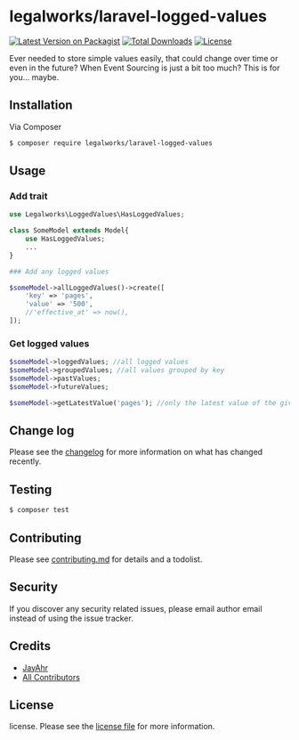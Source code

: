 # legalworks/laravel-logged-values

[![Latest Version on Packagist][ico-version]][link-packagist]
[![Total Downloads][ico-downloads]][link-downloads]
[![License](https://img.shields.io/badge/license-MIT-blue.svg)](http://opensource.org/licenses/MIT)

Ever needed to store simple values easily, that could change over time or even in the future? When Event Sourcing is just a bit too much? This is for you... maybe.

## Installation

Via Composer

``` bash
$ composer require legalworks/laravel-logged-values
```

## Usage

### Add trait

``` php
use Legalworks\LoggedValues\HasLoggedValues;

class SomeModel extends Model{
    use HasLoggedValues;
    ...
}

### Add any logged values

$someModel->allLoggedValues()->create([
    'key' => 'pages',
    'value' => '500',
    //'effective_at' => now(),
]);

```

### Get logged values

``` php
$someModel->loggedValues; //all logged values
$someModel->groupedValues; //all values grouped by key
$someModel->pastValues;
$someModel->futureValues;

$someModel->getLatestValue('pages'); //only the latest value of the given key, neither past nor future values
```

## Change log

Please see the [changelog](changelog.md) for more information on what has changed recently.

## Testing

``` bash
$ composer test
```

## Contributing

Please see [contributing.md](contributing.md) for details and a todolist.

## Security

If you discover any security related issues, please email author email instead of using the issue tracker.

## Credits

- [JayAhr][link-author]
- [All Contributors][link-contributors]

## License

license. Please see the [license file](license.md) for more information.

[ico-version]: https://img.shields.io/packagist/v/legalworks/laravel-logged-values.svg?style=flat-square
[ico-downloads]: https://img.shields.io/packagist/dt/legalworks/laravel-logged-values.svg?style=flat-square

[link-packagist]: https://packagist.org/packages/legalworks/laravel-logged-values
[link-downloads]: https://packagist.org/packages/legalworks/laravel-logged-values
[link-author]: https://github.com/legalworks
[link-contributors]: ../../contributors
